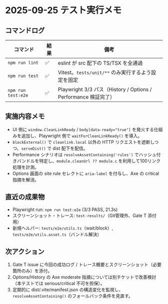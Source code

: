 # 2025-09-25 テスト実行メモ

## コマンドログ
| コマンド | 結果 | 備考 |
|---|---|---|
| `npm run lint` | ✅ | eslint が src 配下の TS/TSX を全通過 |
| `npm run test` | ✅ | Vitest。`tests/unit/**` のみ実行するよう設定を固定 |
| `npm run test:e2e` | ✅ | Playwright 3/3 パス（History / Options / Performance 検証完了） |

## 実施内容メモ
- UI 側に `window.CleanLinkReady` / `body[data-ready="true"]` を発火する仕組みを追加し、Playwright 側で `waitForCleanLinkReady()` を導入。
- `blockExternal()` で `cleanlink.local` 以外の HTTP リクエストを遮断しつつ、`serveDist()` で dist 配下を配信。
- Performance シナリオは `resolveAssetContaining('rules')` でハッシュ付きバンドルを特定し、`module.cleanUrl ?? module.c` を利用して100リンク処理を計測。
- Options 画面の site rule セレクトに `aria-label` を付与し、Axe の critical 指摘を解消。

## 直近の成果物
- Playwright run: `npm run test:e2e` (3/3 PASS, 21.3s)
- スクリーンショット・トレース: `test-results/`（Git管理外、Gate T 添付用）
- 新規ヘルパー: `tests/e2e/utils.ts`（wait/block）, `tests/e2e/utils.asset.ts`（バンドル解決）

## 次アクション
1. Gate T issue に今回の成功ログ / トレース概要とスクリーンショット（必要箇所のみ）を添付。
2. Options/History の Axe moderate 指摘については別チケットで改善検討（本テストでは serious/critical 不可を担保）。
3. 定期的に dist/.vite/manifest.json の構造変化を監視し、`resolveAssetContaining()` のフォールバック条件を見直す。
